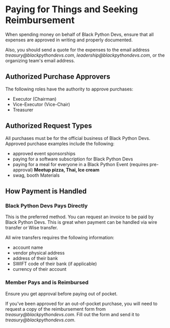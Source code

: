 # Paying for Things and Seeking Reimbursement

When spending money on behalf of Black Python Devs, ensure that all expenses are approved in writing and properly documented.

Also, you should send a quote for the expenses to the email address _treasury@blackpythondevs.com_, _leadership@blackpythondevs.com_, or the organizing team's email address.

## Authorized Purchase Approvers

The following roles have the authority to approve purchases:

* Executor (Chairman)
* Vice-Executor (Vice-Chair)
* Treasurer

## Authorized Request Types

All purchases must be for the official business of Black Python Devs. Approved purchase examples include the following:

* approved event sponsorships
* paying for a software subscription for Black Python Devs
* paying for a meal for everyone in a Black Python Event (requires pre-approval) **Meetup pizza, Thai, Ice cream**
* swag, booth Materials

## How Payment is Handled

### Black Python Devs Pays Directly

This is the preferred method. You can request an invoice to be paid by Black Python Devs. This is great when payment can be handled via wire transfer or Wise transfer.

All wire transfers requires the following information:

* account name
* vendor physical address
* address of their bank
* SWIFT code of their bank (if applicable)
* currency of their account

### Member Pays and is Reimbursed

Ensure you get approval before paying out of pocket.

If you've been approved for an out-of-pocket purchase, you will need to request a copy of the reimbursement form from _treasury@blackpythondevs.com_. Fill out the form and send it to _treasury@blackpythondevs.com_.
